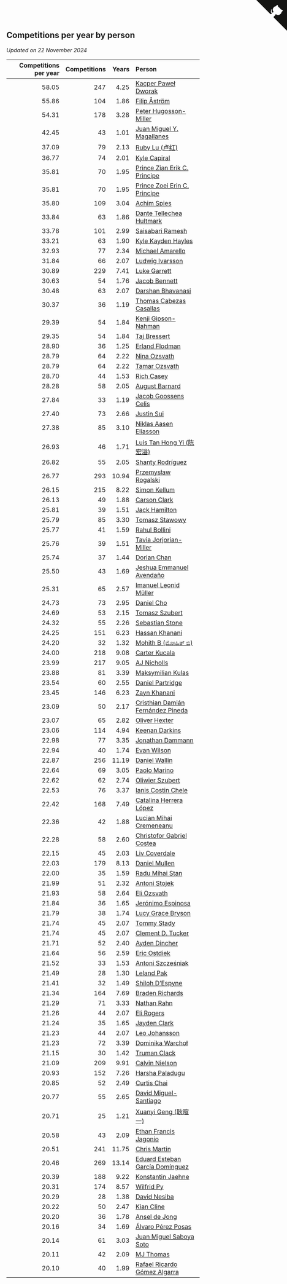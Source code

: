 ## Competitions per year by person

*Updated on 22 November 2024*

| Competitions per year | Competitions | Years | Person |
| ---: | ---: | ---: | :--- |
| 58.05 | 247 | 4.25 | [Kacper Paweł Dworak](https://www.worldcubeassociation.org/persons/2020DWOR01) |
| 55.86 | 104 | 1.86 | [Filip Åström](https://www.worldcubeassociation.org/persons/2023ASTR01) |
| 54.31 | 178 | 3.28 | [Peter Hugosson-Miller](https://www.worldcubeassociation.org/persons/2021HUGO01) |
| 42.45 | 43 | 1.01 | [Juan Miguel Y. Magallanes](https://www.worldcubeassociation.org/persons/2023MAGA09) |
| 37.09 | 79 | 2.13 | [Ruby Lu (卢红)](https://www.worldcubeassociation.org/persons/2022LURU01) |
| 36.77 | 74 | 2.01 | [Kyle Capiral](https://www.worldcubeassociation.org/persons/2022CAPI02) |
| 35.81 | 70 | 1.95 | [Prince Zian Erik C. Principe](https://www.worldcubeassociation.org/persons/2022PRIN08) |
| 35.81 | 70 | 1.95 | [Prince Zoei Erin C. Principe](https://www.worldcubeassociation.org/persons/2022PRIN09) |
| 35.80 | 109 | 3.04 | [Achim Spies](https://www.worldcubeassociation.org/persons/2021SPIE01) |
| 33.84 | 63 | 1.86 | [Dante Tellechea Hultmark](https://www.worldcubeassociation.org/persons/2023HULT01) |
| 33.78 | 101 | 2.99 | [Saisabari Ramesh](https://www.worldcubeassociation.org/persons/2021RAME01) |
| 33.21 | 63 | 1.90 | [Kyle Kayden Hayles](https://www.worldcubeassociation.org/persons/2022HAYL02) |
| 32.93 | 77 | 2.34 | [Michael Amarello](https://www.worldcubeassociation.org/persons/2022AMAR09) |
| 31.84 | 66 | 2.07 | [Ludwig Ivarsson](https://www.worldcubeassociation.org/persons/2022IVAR01) |
| 30.89 | 229 | 7.41 | [Luke Garrett](https://www.worldcubeassociation.org/persons/2017GARR05) |
| 30.63 | 54 | 1.76 | [Jacob Bennett](https://www.worldcubeassociation.org/persons/2023BENN04) |
| 30.48 | 63 | 2.07 | [Darshan Bhavanasi](https://www.worldcubeassociation.org/persons/2022BHAV01) |
| 30.37 | 36 | 1.19 | [Thomas Cabezas Casallas](https://www.worldcubeassociation.org/persons/2023CASA08) |
| 29.39 | 54 | 1.84 | [Kenji Gipson-Nahman](https://www.worldcubeassociation.org/persons/2023GIPS01) |
| 29.35 | 54 | 1.84 | [Taj Bressert](https://www.worldcubeassociation.org/persons/2023BRES01) |
| 28.90 | 36 | 1.25 | [Erland Flodman](https://www.worldcubeassociation.org/persons/2023FLOD01) |
| 28.79 | 64 | 2.22 | [Nina Ozsvath](https://www.worldcubeassociation.org/persons/2022OZSV03) |
| 28.79 | 64 | 2.22 | [Tamar Ozsvath](https://www.worldcubeassociation.org/persons/2022OZSV04) |
| 28.70 | 44 | 1.53 | [Rich Casey](https://www.worldcubeassociation.org/persons/2023CASE06) |
| 28.28 | 58 | 2.05 | [August Barnard](https://www.worldcubeassociation.org/persons/2022BARN21) |
| 27.84 | 33 | 1.19 | [Jacob Goossens Celis](https://www.worldcubeassociation.org/persons/2023CELI06) |
| 27.40 | 73 | 2.66 | [Justin Sui](https://www.worldcubeassociation.org/persons/2022SUIJ01) |
| 27.38 | 85 | 3.10 | [Niklas Aasen Eliasson](https://www.worldcubeassociation.org/persons/2021ELIA01) |
| 26.93 | 46 | 1.71 | [Luis Tan Hong Yi (陈宏溢)](https://www.worldcubeassociation.org/persons/2023YILU01) |
| 26.82 | 55 | 2.05 | [Shanty Rodríguez](https://www.worldcubeassociation.org/persons/2022CUBI01) |
| 26.77 | 293 | 10.94 | [Przemysław Rogalski](https://www.worldcubeassociation.org/persons/2013ROGA02) |
| 26.15 | 215 | 8.22 | [Simon Kellum](https://www.worldcubeassociation.org/persons/2016KELL12) |
| 26.13 | 49 | 1.88 | [Carson Clark](https://www.worldcubeassociation.org/persons/2023CLAR02) |
| 25.81 | 39 | 1.51 | [Jack Hamilton](https://www.worldcubeassociation.org/persons/2023HAMI08) |
| 25.79 | 85 | 3.30 | [Tomasz Stawowy](https://www.worldcubeassociation.org/persons/2021STAW01) |
| 25.77 | 41 | 1.59 | [Rahul Bollini](https://www.worldcubeassociation.org/persons/2023BOLL01) |
| 25.76 | 39 | 1.51 | [Tavia Jorjorian-Miller](https://www.worldcubeassociation.org/persons/2023JORJ01) |
| 25.74 | 37 | 1.44 | [Dorian Chan](https://www.worldcubeassociation.org/persons/2023DORI01) |
| 25.50 | 43 | 1.69 | [Jeshua Emmanuel Avendaño](https://www.worldcubeassociation.org/persons/2023AVEN01) |
| 25.31 | 65 | 2.57 | [Imanuel Leonid Müller](https://www.worldcubeassociation.org/persons/2022MULL02) |
| 24.73 | 73 | 2.95 | [Daniel Cho](https://www.worldcubeassociation.org/persons/2021CHOD01) |
| 24.69 | 53 | 2.15 | [Tomasz Szubert](https://www.worldcubeassociation.org/persons/2022SZUB02) |
| 24.32 | 55 | 2.26 | [Sebastian Stone](https://www.worldcubeassociation.org/persons/2022STON09) |
| 24.25 | 151 | 6.23 | [Hassan Khanani](https://www.worldcubeassociation.org/persons/2018KHAN26) |
| 24.20 | 32 | 1.32 | [Mohith B (ಮೋಹಿತ್ ಬಿ)](https://www.worldcubeassociation.org/persons/2023BMOH01) |
| 24.00 | 218 | 9.08 | [Carter Kucala](https://www.worldcubeassociation.org/persons/2015KUCA01) |
| 23.99 | 217 | 9.05 | [AJ Nicholls](https://www.worldcubeassociation.org/persons/2015NICH04) |
| 23.88 | 81 | 3.39 | [Maksymilian Kulas](https://www.worldcubeassociation.org/persons/2021KULA02) |
| 23.54 | 60 | 2.55 | [Daniel Partridge](https://www.worldcubeassociation.org/persons/2022PART02) |
| 23.45 | 146 | 6.23 | [Zayn Khanani](https://www.worldcubeassociation.org/persons/2018KHAN28) |
| 23.09 | 50 | 2.17 | [Cristhian Damián Fernández Pineda](https://www.worldcubeassociation.org/persons/2022PINE05) |
| 23.07 | 65 | 2.82 | [Oliver Hexter](https://www.worldcubeassociation.org/persons/2022HEXT01) |
| 23.06 | 114 | 4.94 | [Keenan Darkins](https://www.worldcubeassociation.org/persons/2019DARK02) |
| 22.98 | 77 | 3.35 | [Jonathan Dammann](https://www.worldcubeassociation.org/persons/2021DAMM01) |
| 22.94 | 40 | 1.74 | [Evan Wilson](https://www.worldcubeassociation.org/persons/2023WILS11) |
| 22.87 | 256 | 11.19 | [Daniel Wallin](https://www.worldcubeassociation.org/persons/2013WALL03) |
| 22.64 | 69 | 3.05 | [Paolo Marino](https://www.worldcubeassociation.org/persons/2021MARI04) |
| 22.62 | 62 | 2.74 | [Oliwier Szubert](https://www.worldcubeassociation.org/persons/2022SZUB01) |
| 22.53 | 76 | 3.37 | [Ianis Costin Chele](https://www.worldcubeassociation.org/persons/2021CHEL01) |
| 22.42 | 168 | 7.49 | [Catalina Herrera López](https://www.worldcubeassociation.org/persons/2017LOPE31) |
| 22.36 | 42 | 1.88 | [Lucian Mihai Cremeneanu](https://www.worldcubeassociation.org/persons/2023CREM01) |
| 22.28 | 58 | 2.60 | [Christofor Gabriel Costea](https://www.worldcubeassociation.org/persons/2022COST03) |
| 22.15 | 45 | 2.03 | [Liv Coverdale](https://www.worldcubeassociation.org/persons/2022COVE02) |
| 22.03 | 179 | 8.13 | [Daniel Mullen](https://www.worldcubeassociation.org/persons/2016MULL04) |
| 22.00 | 35 | 1.59 | [Radu Mihai Stan](https://www.worldcubeassociation.org/persons/2023STAN09) |
| 21.99 | 51 | 2.32 | [Antoni Stojek](https://www.worldcubeassociation.org/persons/2022STOJ03) |
| 21.93 | 58 | 2.64 | [Eli Ozsvath](https://www.worldcubeassociation.org/persons/2022OZSV01) |
| 21.84 | 36 | 1.65 | [Jerónimo Espinosa](https://www.worldcubeassociation.org/persons/2023ESPI07) |
| 21.79 | 38 | 1.74 | [Lucy Grace Bryson](https://www.worldcubeassociation.org/persons/2023BRYS01) |
| 21.74 | 45 | 2.07 | [Tommy Stady](https://www.worldcubeassociation.org/persons/2022STAD01) |
| 21.74 | 45 | 2.07 | [Clement D. Tucker](https://www.worldcubeassociation.org/persons/2022TUCK09) |
| 21.71 | 52 | 2.40 | [Ayden Dincher](https://www.worldcubeassociation.org/persons/2022DINC01) |
| 21.64 | 56 | 2.59 | [Eric Ostdiek](https://www.worldcubeassociation.org/persons/2022OSTD01) |
| 21.52 | 33 | 1.53 | [Antoni Szcześniak](https://www.worldcubeassociation.org/persons/2023SZCZ04) |
| 21.49 | 28 | 1.30 | [Leland Pak](https://www.worldcubeassociation.org/persons/2023PAKL02) |
| 21.41 | 32 | 1.49 | [Shiloh D’Espyne](https://www.worldcubeassociation.org/persons/2023DESP01) |
| 21.34 | 164 | 7.69 | [Braden Richards](https://www.worldcubeassociation.org/persons/2017RICH02) |
| 21.29 | 71 | 3.33 | [Nathan Rahn](https://www.worldcubeassociation.org/persons/2021RAHN01) |
| 21.26 | 44 | 2.07 | [Eli Rogers](https://www.worldcubeassociation.org/persons/2022ROGE05) |
| 21.24 | 35 | 1.65 | [Jayden Clark](https://www.worldcubeassociation.org/persons/2023CLAR13) |
| 21.23 | 44 | 2.07 | [Leo Johansson](https://www.worldcubeassociation.org/persons/2022JOHA08) |
| 21.23 | 72 | 3.39 | [Dominika Warchoł](https://www.worldcubeassociation.org/persons/2021WARC01) |
| 21.15 | 30 | 1.42 | [Truman Clack](https://www.worldcubeassociation.org/persons/2023CLAC02) |
| 21.09 | 209 | 9.91 | [Calvin Nielson](https://www.worldcubeassociation.org/persons/2014NIEL03) |
| 20.93 | 152 | 7.26 | [Harsha Paladugu](https://www.worldcubeassociation.org/persons/2017PALA08) |
| 20.85 | 52 | 2.49 | [Curtis Chai](https://www.worldcubeassociation.org/persons/2022CHAI02) |
| 20.77 | 55 | 2.65 | [David Miguel-Santiago](https://www.worldcubeassociation.org/persons/2022MIGU02) |
| 20.71 | 25 | 1.21 | [Xuanyi Geng (耿暄一)](https://www.worldcubeassociation.org/persons/2023GENG02) |
| 20.58 | 43 | 2.09 | [Ethan Francis Jagonio](https://www.worldcubeassociation.org/persons/2022JAGO03) |
| 20.51 | 241 | 11.75 | [Chris Martin](https://www.worldcubeassociation.org/persons/2013MART03) |
| 20.46 | 269 | 13.14 | [Eduard Esteban García Domínguez](https://www.worldcubeassociation.org/persons/2011EDUA01) |
| 20.39 | 188 | 9.22 | [Konstantin Jaehne](https://www.worldcubeassociation.org/persons/2015JAEH01) |
| 20.31 | 174 | 8.57 | [Wilfrid Py](https://www.worldcubeassociation.org/persons/2016PYWI01) |
| 20.29 | 28 | 1.38 | [David Nesiba](https://www.worldcubeassociation.org/persons/2023NESI01) |
| 20.22 | 50 | 2.47 | [Kian Cline](https://www.worldcubeassociation.org/persons/2022CLIN01) |
| 20.20 | 36 | 1.78 | [Ansel de Jong](https://www.worldcubeassociation.org/persons/2023JONG01) |
| 20.16 | 34 | 1.69 | [Álvaro Pérez Posas](https://www.worldcubeassociation.org/persons/2023POSA01) |
| 20.14 | 61 | 3.03 | [Juan Miguel Saboya Soto](https://www.worldcubeassociation.org/persons/2021SOTO01) |
| 20.11 | 42 | 2.09 | [MJ Thomas](https://www.worldcubeassociation.org/persons/2022THOM38) |
| 20.10 | 40 | 1.99 | [Rafael Ricardo Gómez Algarra](https://www.worldcubeassociation.org/persons/2022ALGA01) |


<a href="https://github.com/jonatanklosko/wca_statistics" class="github-corner" aria-label="View source on Github"><svg width="80" height="80" viewBox="0 0 250 250" style="fill:#151513; color:#fff; position: absolute; top: 0; border: 0; right: 0;" aria-hidden="true"><path d="M0,0 L115,115 L130,115 L142,142 L250,250 L250,0 Z"></path><path d="M128.3,109.0 C113.8,99.7 119.0,89.6 119.0,89.6 C122.0,82.7 120.5,78.6 120.5,78.6 C119.2,72.0 123.4,76.3 123.4,76.3 C127.3,80.9 125.5,87.3 125.5,87.3 C122.9,97.6 130.6,101.9 134.4,103.2" fill="currentColor" style="transform-origin: 130px 106px;" class="octo-arm"></path><path d="M115.0,115.0 C114.9,115.1 118.7,116.5 119.8,115.4 L133.7,101.6 C136.9,99.2 139.9,98.4 142.2,98.6 C133.8,88.0 127.5,74.4 143.8,58.0 C148.5,53.4 154.0,51.2 159.7,51.0 C160.3,49.4 163.2,43.6 171.4,40.1 C171.4,40.1 176.1,42.5 178.8,56.2 C183.1,58.6 187.2,61.8 190.9,65.4 C194.5,69.0 197.7,73.2 200.1,77.6 C213.8,80.2 216.3,84.9 216.3,84.9 C212.7,93.1 206.9,96.0 205.4,96.6 C205.1,102.4 203.0,107.8 198.3,112.5 C181.9,128.9 168.3,122.5 157.7,114.1 C157.9,116.9 156.7,120.9 152.7,124.9 L141.0,136.5 C139.8,137.7 141.6,141.9 141.8,141.8 Z" fill="currentColor" class="octo-body"></path></svg></a><style>.github-corner:hover .octo-arm{animation:octocat-wave 560ms ease-in-out}@keyframes octocat-wave{0%,100%{transform:rotate(0)}20%,60%{transform:rotate(-25deg)}40%,80%{transform:rotate(10deg)}}@media (max-width:500px){.github-corner:hover .octo-arm{animation:none}.github-corner .octo-arm{animation:octocat-wave 560ms ease-in-out}}</style>
